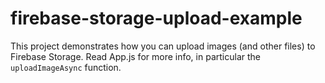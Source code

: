 # firebase-storage-upload-example

This project demonstrates how you can upload images (and other files) to Firebase Storage. Read App.js for more info, in particular the `uploadImageAsync` function.
